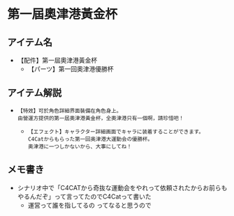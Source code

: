 # 第一屆奧津港黃金杯
## アイテム名
 - 【配件】第一屆奧津港黃金杯
   - 【パーツ】第一回奧津港優勝杯

## アイテム解説
 - ```
   【特效】可於角色詳細界面裝備在角色身上。
   由營運方提供的第一屆奧津港黃金杯，全奧津港只有一個啊，請珍惜吧！ 
   ```
   - ```
     【エフェクト】キャラクター詳細画面でキャラに装着することができます。
     C4Catからもらった第一回奥津港大運動会の優勝杯。
     奥津港に一つしかないから、大事にしてね！
     ```

## メモ書き
 - シナリオ中で「C4CATから奇抜な運動会をやれって依頼されたからお前らもやるんだぞ」って言ってたのでC4Catって書いた  
   - 運営って誰を指してるの ってなると思うので